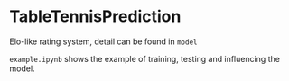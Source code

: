 # TableTennisPrediction

Elo-like rating system, detail can be found in `model` 

`example.ipynb` shows the example of training, testing and influencing the model.


